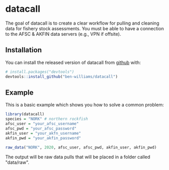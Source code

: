 
# datacall

<!-- badges: start -->
<!-- badges: end -->

The goal of datacall is to create a clear workflow for pulling and cleaning data for fishery stock assessments.
You must be able to have a connection to the AFSC & AKFIN data servers (e.g., VPN if offsite).

## Installation

You can install the released version of datacall from [github](https://github.com/ben-williams/datacall) with:

``` r
# install.packages("devtools")
devtools::install_github("ben-williams/datacall")
```

## Example

This is a basic example which shows you how to solve a common problem:

``` r
library(datacall)
species = "NORK" # northern rockfish
afsc_user = "your_afsc_username"
afsc_pwd = "your_afsc_password"
akfin_user = "your_akfn_username"
akfin_pwd = "your_akfin_password"

raw_data("NORK", 2020, afsc_user, afsc_pwd, akfin_user, akfin_pwd)
```
The output will be raw data pulls that will be placed in a folder called "data/raw".

